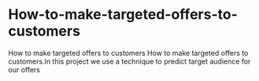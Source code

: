 # How-to-make-targeted-offers-to-customers
How to make targeted offers to customers
How to make targeted offers to customers.In this project we use a technique to predict target audience for our offers
